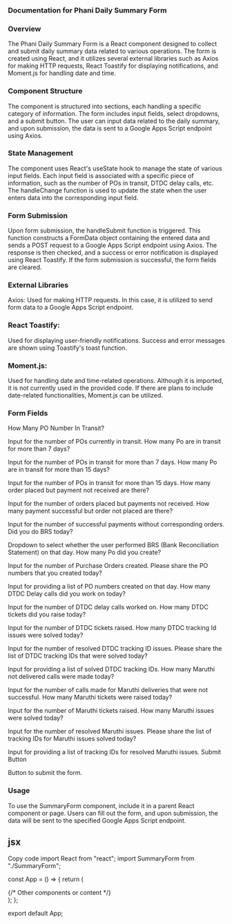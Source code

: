 ### Documentation for Phani Daily Summary Form

### Overview

The Phani Daily Summary Form is a React component designed to collect and submit daily summary data related to various operations. The form is created using React, and it utilizes several external libraries such as Axios for making HTTP requests, React Toastify for displaying notifications, and Moment.js for handling date and time.

### Component Structure

The component is structured into sections, each handling a specific category of information. The form includes input fields, select dropdowns, and a submit button. The user can input data related to the daily summary, and upon submission, the data is sent to a Google Apps Script endpoint using Axios.

### State Management

The component uses React's useState hook to manage the state of various input fields. Each input field is associated with a specific piece of information, such as the number of POs in transit, DTDC delay calls, etc. The handleChange function is used to update the state when the user enters data into the corresponding input field.

### Form Submission

Upon form submission, the handleSubmit function is triggered. This function constructs a FormData object containing the entered data and sends a POST request to a Google Apps Script endpoint using Axios. The response is then checked, and a success or error notification is displayed using React Toastify. If the form submission is successful, the form fields are cleared.

### External Libraries

Axios: Used for making HTTP requests. In this case, it is utilized to send form data to a Google Apps Script endpoint.

### React Toastify: 
Used for displaying user-friendly notifications. Success and error messages are shown using Toastify's toast function.

### Moment.js: 
Used for handling date and time-related operations. Although it is imported, it is not currently used in the provided code. If there are plans to include date-related functionalities, Moment.js can be utilized.

### Form Fields
How Many PO Number In Transit?

Input for the number of POs currently in transit.
How many Po are in transit for more than 7 days?

Input for the number of POs in transit for more than 7 days.
How many Po are in transit for more than 15 days?

Input for the number of POs in transit for more than 15 days.
How many order placed but payment not received are there?

Input for the number of orders placed but payments not received.
How many payment successful but order not placed are there?

Input for the number of successful payments without corresponding orders.
Did you do BRS today?

Dropdown to select whether the user performed BRS (Bank Reconciliation Statement) on that day.
How many Po did you create?

Input for the number of Purchase Orders created.
Please share the PO numbers that you created today?

Input for providing a list of PO numbers created on that day.
How many DTDC Delay calls did you work on today?

Input for the number of DTDC delay calls worked on.
How many DTDC tickets did you raise today?

Input for the number of DTDC tickets raised.
How many DTDC tracking Id issues were solved today?

Input for the number of resolved DTDC tracking ID issues.
Please share the list of DTDC tracking IDs that were solved today?

Input for providing a list of solved DTDC tracking IDs.
How many Maruthi not delivered calls were made today?

Input for the number of calls made for Maruthi deliveries that were not successful.
How many Maruthi tickets were raised today?

Input for the number of Maruthi tickets raised.
How many Maruthi issues were solved today?

Input for the number of resolved Maruthi issues.
Please share the list of tracking IDs for Maruthi issues solved today?

Input for providing a list of tracking IDs for resolved Maruthi issues.
Submit Button

Button to submit the form.

### Usage
To use the SummaryForm component, include it in a parent React component or page. Users can fill out the form, and upon submission, the data will be sent to the specified Google Apps Script endpoint.

## jsx
Copy code
import React from "react";
import SummaryForm from "./SummaryForm";

const App = () => {
  return (
    <div>
      {/* Other components or content */}
      <SummaryForm />
    </div>
  );
};

export default App;


